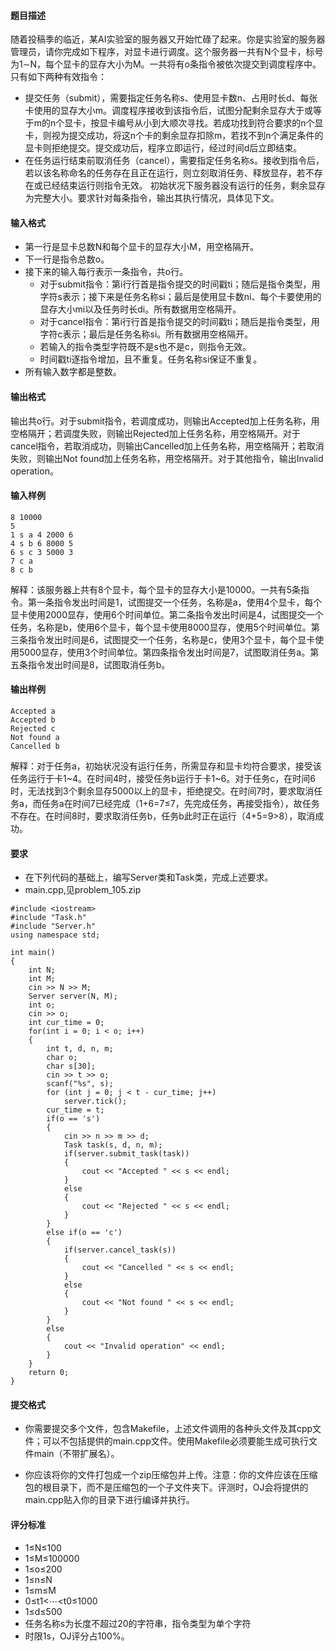 #### 题目描述
随着投稿季的临近，某AI实验室的服务器又开始忙碌了起来。你是实验室的服务器管理员，请你完成如下程序，对显卡进行调度。这个服务器一共有N个显卡，标号为1∼N，每个显卡的显存大小为M。一共将有o条指令被依次提交到调度程序中。只有如下两种有效指令：

* 提交任务（submit），需要指定任务名称s、使用显卡数n、占用时长d、每张卡使用的显存大小m。调度程序接收到该指令后，试图分配剩余显存大于或等于m的n个显卡，按显卡编号从小到大顺次寻找。若成功找到符合要求的n个显卡，则视为提交成功，将这n个卡的剩余显存扣除m，若找不到n个满足条件的显卡则拒绝提交。提交成功后，程序立即运行，经过时间d后立即结束。  
* 在任务运行结束前取消任务（cancel），需要指定任务名称s。接收到指令后，若以该名称命名的任务存在且正在运行，则立刻取消任务、释放显存，若不存在或已经结束运行则指令无效。
初始状况下服务器没有运行的任务，剩余显存为完整大小。要求针对每条指令，输出其执行情况，具体见下文。

#### 输入格式
* 第一行是显卡总数N和每个显卡的显存大小M，用空格隔开。
* 下一行是指令总数o。
* 接下来的输入每行表示一条指令，共o行。
    * 对于submit指令：第i行行首是指令提交的时间戳ti；随后是指令类型，用字符s表示；接下来是任务名称si；最后是使用显卡数ni、每个卡要使用的显存大小mi以及任务时长di。所有数据用空格隔开。
    * 对于cancel指令：第i行行首是指令提交的时间戳ti；随后是指令类型，用字符c表示；最后是任务名称si。所有数据用空格隔开。
    * 若输入的指令类型字符既不是s也不是c，则指令无效。
    * 时间戳ti逐指令增加，且不重复。任务名称si保证不重复。
* 所有输入数字都是整数。
####  输出格式
输出共o行。对于submit指令，若调度成功，则输出Accepted加上任务名称，用空格隔开；若调度失败，则输出Rejected加上任务名称，用空格隔开。对于cancel指令，若取消成功，则输出Cancelled加上任务名称，用空格隔开；若取消失败，则输出Not found加上任务名称，用空格隔开。对于其他指令，输出Invalid operation。

#### 输入样例
```
8 10000
5
1 s a 4 2000 6
4 s b 6 8000 5
6 s c 3 5000 3
7 c a
8 c b
```
解释：该服务器上共有8个显卡，每个显卡的显存大小是10000。一共有5条指令。第一条指令发出时间是1，试图提交一个任务，名称是a，使用4个显卡，每个显卡使用2000显存，使用6个时间单位。第二条指令发出时间是4，试图提交一个任务，名称是b，使用6个显卡，每个显卡使用8000显存，使用5个时间单位。第三条指令发出时间是6，试图提交一个任务，名称是c，使用3个显卡，每个显卡使用5000显存，使用3个时间单位。第四条指令发出时间是7，试图取消任务a。第五条指令发出时间是8，试图取消任务b。

#### 输出样例
```
Accepted a
Accepted b
Rejected c
Not found a
Cancelled b
```
解释：对于任务a，初始状况没有运行任务，所需显存和显卡均符合要求，接受该任务运行于卡1~4。在时间4时，接受任务b运行于卡1~6。对于任务c，在时间6时，无法找到3个剩余显存5000以上的显卡，拒绝提交。在时间7时，要求取消任务a，而任务a在时间7已经完成（1+6=7≤7，先完成任务，再接受指令），故任务不存在。在时间8时，要求取消任务b，任务b此时正在运行（4+5=9>8），取消成功。

#### 要求
* 在下列代码的基础上，编写Server类和Task类，完成上述要求。
* main.cpp,见problem_105.zip
```
#include <iostream>
#include "Task.h"
#include "Server.h"
using namespace std;

int main()
{
    int N;
    int M;
    cin >> N >> M;
    Server server(N, M);
    int o;
    cin >> o;
    int cur_time = 0;
    for(int i = 0; i < o; i++) 
    {
        int t, d, n, m;
        char o;
        char s[30];
        cin >> t >> o;
        scanf("%s", s);
        for (int j = 0; j < t - cur_time; j++)
            server.tick();
        cur_time = t;
        if(o == 's')
        {
            cin >> n >> m >> d;
            Task task(s, d, n, m);
            if(server.submit_task(task))
            {
                cout << "Accepted " << s << endl;
            }
            else
            {
                cout << "Rejected " << s << endl;
            }
        }
        else if(o == 'c')
        {
            if(server.cancel_task(s))
            {
                cout << "Cancelled " << s << endl;
            }
            else
            {
                cout << "Not found " << s << endl;
            }
        }
        else
        {
            cout << "Invalid operation" << endl;
        }
    }
    return 0;
}
```
#### 提交格式
* 你需要提交多个文件，包含Makefile，上述文件调用的各种头文件及其cpp文件；可以不包括提供的main.cpp文件。使用Makefile必须要能生成可执行文件main（不带扩展名）。

* 你应该将你的文件打包成一个zip压缩包并上传。注意：你的文件应该在压缩包的根目录下，而不是压缩包的一个子文件夹下。评测时，OJ会将提供的main.cpp贴入你的目录下进行编译并执行。

#### 评分标准
* 1≤N≤100
* 1≤M≤100000
* 1≤o≤200
* 1≤n≤N
* 1≤m≤M
* 0≤t1<⋯<t0≤1000
* 1≤d≤500
* 任务名称s为长度不超过20的字符串，指令类型为单个字符
* 时限1s，OJ评分占100%。
